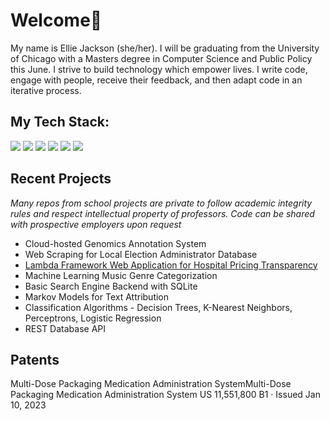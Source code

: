 # Welcome👋
My name is Ellie Jackson (she/her). I will be graduating from the University of Chicago with a Masters degree in Computer Science and Public Policy this June. I strive to build technology which empower lives. I write code, engage with people, receive their feedback, and then adapt code in an iterative process.

## My Tech Stack:
![](https://img.shields.io/badge/Code-Python-informational?style=flat&logo=python&logoColor=white&color=2bbc8a)
![](https://img.shields.io/badge/Code-ReactJS-informational?style=flat&logo=react&logoColor=white&color=2bbc8a)
![](https://img.shields.io/badge/Code-Hive-informational?style=flat&logo=hive&logoColor=white&color=2bbc8a)
![](https://img.shields.io/badge/Code-JavaScript-informational?style=flat&logo=javascript&logoColor=white&color=2bbc8a)
![](https://img.shields.io/badge/Code-C++-informational?style=flat&logo=c++&logoColor=white&color=2bbc8a)
![](https://img.shields.io/badge/Tools-PostgreSQL-informational?style=flat&logo=postgresql&logoColor=white&color=2bbc8a)

## Recent Projects
*Many repos from school projects are private to follow academic integrity rules and respect intellectual property of professors. Code can be shared with prospective employers upon request*
- Cloud-hosted Genomics Annotation System
- Web Scraping for Local Election Administrator Database
- [Lambda Framework Web Application for Hospital Pricing Transparency](https://github.com/ecjackson1821/lambda)
- Machine Learning Music Genre Categorization
- Basic Search Engine Backend with SQLite
- Markov Models for Text Attribution
- Classification Algorithms - Decision Trees, K-Nearest Neighbors, Perceptrons, Logistic Regression
- REST Database API

## Patents
Multi-Dose Packaging Medication Administration SystemMulti-Dose Packaging Medication Administration System
US 11,551,800 B1 · Issued Jan 10, 2023

